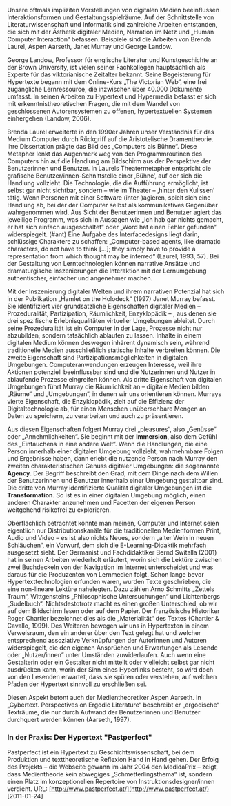 <!-- filename: 04_Medientheorien_und_die_Gestaltung_neuer_Medien.md -->
<!-- title: Medientheorien und die Gestaltung neuer Medien -->

Unsere oftmals impliziten Vorstellungen von digitalen Medien beeinflussen Interaktionsformen und Gestaltungsspielräume. Auf der Schnittstelle von Literaturwissenschaft und Informatik sind zahlreiche Arbeiten entstanden, die sich mit der Ästhetik digitaler Medien, Narration im Netz und „Human Computer Interaction“ befassen. Beispiele sind die Arbeiten von Brenda Laurel, Aspen Aarseth, Janet Murray und George Landow.

George Landow, Professor für englische Literatur und Kunstgeschichte an der Brown University, ist vielen seiner Fachkollegen hauptsächlich als Experte für das viktorianische Zeitalter bekannt. Seine Begeisterung für Hypertexte begann mit dem Online-Kurs „The Victorian Web“, eine frei zugängliche Lernressource, die inzwischen über 40.000 Dokumente umfasst. In seinen Arbeiten zu Hypertext und Hypermedia befasst er sich mit erkenntnistheoretischen Fragen, die mit dem Wandel von geschlossenen Autorensystemen zu offenen, hypertextuellen Systemen einhergehen (Landow, 2006).

Brenda Laurel erweiterte in den 1990er Jahren unser Verständnis für das Medium Computer durch Rückgriff auf die Aristotelische Dramentheorie. Ihre Dissertation prägte das Bild des „Computers als Bühne“. Diese Metapher lenkt das Augenmerk weg von den Programmroutinen des Computers hin auf die Handlung am Bildschirm aus der Perspektive der Benutzerinnen und Benutzer. In Laurels Theatermetapher entspricht die grafische Benutzer/innen-Schnittstelle einer ‚Bühne’, auf der sich die Handlung vollzieht. Die Technologie, die die Aufführung ermöglicht, ist selbst gar nicht sichtbar, sondern – wie im Theater – ‚hinter den Kulissen’ tätig. Wenn Personen mit einer Software (inter-)agieren, spielt sich eine Handlung ab, bei der der Computer selbst als kommunikatives Gegenüber wahrgenommen wird. Aus Sicht der Benutzerinnen und Benutzer agiert das jeweilige Programm, was sich in Aussagen wie „Ich hab gar nichts gemacht, er hat sich einfach ausgeschaltet“ oder „Word hat einen Fehler gefunden“ widerspiegelt. (#ant) Eine Aufgabe des Interfacedesigns liegt darin, schlüssige Charaktere zu schaffen: „Computer-based agents, like dramatic characters, do not have to think \[...]; they simply have to provide a representation from which thought may be inferred“ (Laurel, 1993, 57). Bei der Gestaltung von Lerntechnologien können narrative Ansätze und dramaturgische Inszenierungen die Interaktion mit der Lernumgebung authentischer, einfacher und angenehmer machen.

Mit der Inszenierung digitaler Welten und ihrem narrativen Potenzial hat sich in der Publikation „Hamlet on the Holodeck“ (1997) Janet Murray befasst. Sie identifiziert vier grundsätzliche Eigenschaften digitaler Medien – Prozeduralität, Partizipation, Räumlichkeit, Enzyklopädik – , aus denen sie drei spezifische Erlebnisqualitäten virtueller Umgebungen ableitet. Durch seine Prozeduralität ist ein Computer in der Lage, Prozesse nicht nur abzubilden, sondern tatsächlich ablaufen zu lassen. Inhalte in einem digitalen Medium können deswegen inhärent dynamisch sein, während traditionelle Medien ausschließlich statische Inhalte verbreiten können. Die zweite Eigenschaft sind Partizipationsmöglichkeiten in digitalen Umgebungen. Computeranwendungen erzeugen Interesse, weil ihre Aktionen potenziell beeinflussbar sind und die Nutzerinnen und Nutzer in ablaufende Prozesse eingreifen können. Als dritte Eigenschaft von digitalen Umgebungen führt Murray die Räumlichkeit an – digitale Medien bilden „Räume“ und „Umgebungen“, in denen wir uns orientieren können. Murrays vierte Eigenschaft, die Enzyklopädik, zielt auf die Effizienz der Digitaltechnologie ab, für einen Menschen unübersehbare Mengen an Daten zu speichern, zu verarbeiten und auch zu präsentieren.

Aus diesen Eigenschaften folgert Murray drei „pleasures“, also „Genüsse“ oder „Annehmlichkeiten“. Sie beginnt mit der **Immersion**, also dem Gefühl des „Eintauchens in eine andere Welt“. Wenn die Handlungen, die eine Person innerhalb einer digitalen Umgebung vollzieht, wahrnehmbare Folgen und Ergebnisse haben, dann erlebt die nutzende Person nach Murray den zweiten charakteristischen Genuss digitaler Umgebungen: die sogenannte **Agency**. Der Begriff beschreibt den Grad, mit dem Dinge nach dem Willen der Benutzerinnen und Benutzer innerhalb einer Umgebung gestaltbar sind. Die dritte von Murray identifizierte Qualität digitaler Umgebungen ist die **Transformation**. So ist es in einer digitalen Umgebung möglich, einen anderen Charakter anzunehmen und Facetten der eigenen Person weitgehend risikofrei zu explorieren.

Oberflächlich betrachtet könnte man meinen, Computer und Internet seien eigentlich nur Distributionskanäle für die traditionellen Medienformen Print, Audio und Video – es ist also nichts Neues, sondern „alter Wein in neuen Schläuchen“, ein Vorwurf, dem sich die E-Learning-Didaktik mehrfach ausgesetzt sieht. Der Germanist und Fachdidaktiker Bernd Switalla (2001) hat in seinen Arbeiten wiederholt erläutert, worin sich die Lektüre zwischen zwei Buchdeckeln von der Navigation im Internet unterscheidet und was daraus für die Produzenten von Lernmedien folgt. Schon lange bevor Hypertexttechnologien erfunden waren, wurden Texte geschrieben, die eine non-lineare Lektüre nahelegten. Dazu zählen Arno Schmitts „Zettels Traum“, Wittgensteins „Philosophische Untersuchungen“ und Lichtenbergs „Sudelbuch“. Nichtsdestotrotz macht es einen großen Unterschied, ob wir auf dem Bildschirm lesen oder auf dem Papier. Der französische Historiker Roger Chartier bezeichnet dies als die „Materialität“ des Textes (Chartier & Cavallo, 1999). Des Weiteren bewegen wir uns in Hypertexten in einem Verweisraum, den ein anderer über den Text gelegt hat und welcher entsprechend assoziative Verknüpfungen der Autorinnen und Autoren widerspiegelt, die den eigenen Ansprüchen und Erwartungen als Lesende oder „Nutzer/innen“ unter Umständen zuwiderlaufen. Auch wenn eine Gestalterin oder ein Gestalter nicht mitteilt oder vielleicht selbst gar nicht ausdrücken kann, worin der Sinn eines Hyperlinks besteht, so wird doch von den Lesenden erwartet, dass sie spüren oder verstehen, auf welchen Pfaden der Hypertext sinnvoll zu erschließen sei.

Diesen Aspekt betont auch der Medientheoretiker Aspen Aarseth. In „Cybertext. Perspectives on Ergodic Literature“ beschreibt er „ergodische“ Texträume, die nur durch Aufwand der Benutzerinnen und Benutzer durchquert werden können (Aarseth, 1997).

### In der Praxis: Der Hypertext "Pastperfect"

Pastperfect ist ein Hypertext zu Geschichtswissenschaft, bei dem Produktion und texttheoretische Reflexion Hand in Hand gehen. Der Erfolg des Projekts – die Webseite gewann im Jahr 2004 den MedidaPrix – zeigt, dass Medientheorie kein abwegiges „Schmetterlingsthema“ ist, sondern einen Platz im konzeptionellen Repertoire von Instruktionsdesigner/innen verdient. URL: [http://www.pastperfect.at/](http://www.pastperfect.at/) \[2011-01-24]

</blockquote>
